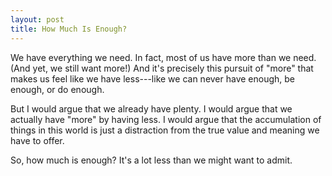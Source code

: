 ```yaml
---
layout: post
title: How Much Is Enough?
---
```


We have everything we need. In fact, most of us have more than we need. (And yet, we still want more!) And it's precisely this pursuit of "more" that makes us feel like we have less---like we can never have enough, be enough, or do enough.

But I would argue that we already have plenty. I would argue that we actually have "more" by having less. I would argue that the accumulation of things in this world is just a distraction from the true value and meaning we have to offer.

So, how much is enough? It's a lot less than we might want to admit.